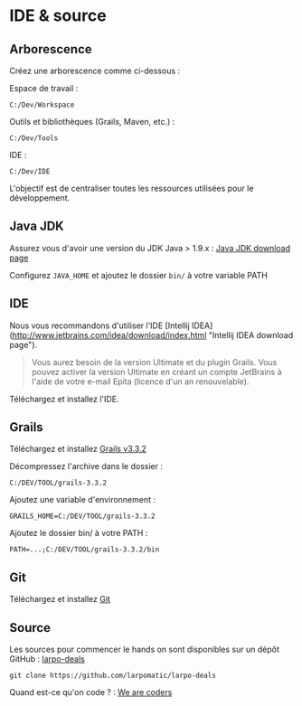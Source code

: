 IDE & source
============

Arborescence
---

Créez une arborescence comme ci-dessous :

Espace de travail :

    C:/Dev/Workspace
Outils et bibliothèques (Grails, Maven, etc.) :

    C:/Dev/Tools
IDE :

    C:/Dev/IDE

L'objectif est de centraliser toutes les ressources utilisées pour le développement.

Java JDK
---

Assurez vous d'avoir une version du JDK Java > 1.9.x : [Java JDK download page](http://www.oracle.com/technetwork/java/javase/downloads/index.html)

Configurez <code>JAVA_HOME</code> et ajoutez le dossier <code>bin/</code> à votre variable PATH

IDE
---

Nous vous recommandons d'utiliser l'IDE [Intellij IDEA] (http://www.jetbrains.com/idea/download/index.html "Intellij IDEA download page").
> Vous aurez besoin de la version Ultimate et du plugin Grails. Vous pouvez activer la version Ultimate en créant un compte JetBrains à l'aide de votre e-mail Epita (licence d'un an renouvelable).

Téléchargez et installez l'IDE.

Grails
---

Téléchargez et installez [Grails v3.3.2](https://github.com/grails/grails-core/releases/download/v3.3.2/grails-3.3.2.zip "Grails 3.3.2 download page")

Décompressez l'archive dans le dossier :

    C:/DEV/TOOL/grails-3.3.2

Ajoutez une variable d'environnement :

    GRAILS_HOME=C:/DEV/TOOL/grails-3.3.2

Ajoutez le dossier bin/ à votre PATH :

    PATH=...;C:/DEV/TOOL/grails-3.3.2/bin

Git
---

Téléchargez et installez [Git](http://git-scm.com/ "Git web site")

Source
---

Les sources pour commencer le hands on sont disponibles sur un dépôt GitHub : [larpo-deals](https://github.com/larpomatic/larpo-deals "Dépôt larpo-deals")

    git clone https://github.com/larpomatic/larpo-deals

Quand est-ce qu'on code ? : [We are coders](p2.md "Part 2")
